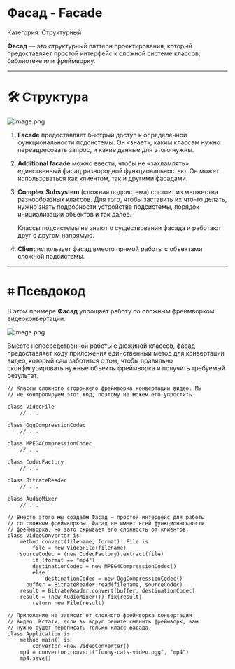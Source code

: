 # Фасад - Facade

Категория: Структурный

**Фасад** — это структурный паттерн проектирования, который предоставляет простой интерфейс к сложной системе классов, библиотеке или фреймворку.

---

# 🛠️ Структура

![image.png](%D0%A4%D0%B0%D1%81%D0%B0%D0%B4%20-%20Facade%20f503e05c4fa847e29e7300ae65bfaa6f/image.png)

1. **Facade** предоставляет быстрый доступ к определённой функциональности подсистемы. Он «знает», каким классам нужно переадресовать запрос, и какие данные для этого нужны.
2. **Additional facade** можно ввести, чтобы не «захламлять» единственный фасад разнородной функциональностью. Он может использоваться как клиентом, так и другими фасадами.
3. **Complex Subsystem** (сложная подсистема) состоит из множества разнообразных классов. Для того, чтобы заставить их что-то делать, нужно знать подробности устройства подсистемы, порядок инициализации объектов и так далее.
    
    Классы подсистемы не знают о существовании фасада и работают друг с другом напрямую.
    
4. **Client** использует фасад вместо прямой работы с объектами сложной подсистемы.

---

# ⌗ Псевдокод

В этом примере **Фасад** упрощает работу со сложным фреймворком видеоконвертации.

![image.png](%D0%A4%D0%B0%D1%81%D0%B0%D0%B4%20-%20Facade%20f503e05c4fa847e29e7300ae65bfaa6f/image%201.png)

Вместо непосредственной работы с дюжиной классов, фасад предоставляет коду приложения единственный метод для конвертации видео, который сам заботится о том, чтобы правильно сконфигурировать нужные объекты фреймворка и получить требуемый результат.

```
// Классы сложного стороннего фреймворка конвертации видео. Мы
// не контролируем этот код, поэтому не можем его упростить.

class VideoFile
	// ...

class OggCompressionCodec
	// ...

class MPEG4CompressionCodec
	// ...

class CodecFactory
	// ...

class BitrateReader
	// ...

class AudioMixer
	// ...

// Вместо этого мы создаём Фасад — простой интерфейс для работы
// со сложным фреймворком. Фасад не имеет всей функциональности
// фреймворка, но зато скрывает его сложность от клиентов.
class VideoConverter is
	method convert(filename, format): File is
		file = new VideoFile(filename)
    sourceCodec = (new CodecFactory).extract(file)
		if (format == "mp4")
	    destinationCodec = new MPEG4CompressionCodec()
		else
			destinationCodec = new OggCompressionCodec()
	  buffer = BitrateReader.read(filename, sourceCodec)
    result = BitrateReader.convert(buffer, destinationCodec)
    result = (new AudioMixer()).fix(result)
		return new File(result)

// Приложение не зависит от сложного фреймворка конвертации
// видео. Кстати, если вы вдруг решите сменить фреймворк, вам
// нужно будет переписать только класс фасада.
class Application is
	method main() is
		convertor =new VideoConverter()
    mp4 = convertor.convert("funny-cats-video.ogg", "mp4")
    mp4.save()
```
